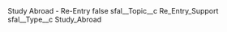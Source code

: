 <?xml version="1.0" encoding="UTF-8"?>
<CustomMetadata xmlns="http://soap.sforce.com/2006/04/metadata" xmlns:xsi="http://www.w3.org/2001/XMLSchema-instance" xmlns:xsd="http://www.w3.org/2001/XMLSchema">
    <label>Study Abroad - Re-Entry</label>
    <protected>false</protected>
    <values>
        <field>sfal__Topic__c</field>
        <value xsi:type="xsd:string">Re_Entry_Support</value>
    </values>
    <values>
        <field>sfal__Type__c</field>
        <value xsi:type="xsd:string">Study_Abroad</value>
    </values>
</CustomMetadata>
